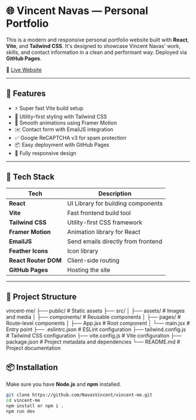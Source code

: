 # 🌐 Vincent Navas — Personal Portfolio

This is a modern and responsive personal portfolio website built with **React**, **Vite**, and **Tailwind CSS**. It's designed to showcase Vincent Navas' work, skills, and contact information in a clean and performant way. Deployed via **GitHub Pages**.

🔗 [Live Website](https://NavasVincent.github.io/vincent.me/)

---

## 🚀 Features

- ⚡️ Super fast Vite build setup
- 🎨 Utility-first styling with Tailwind CSS
- 🎥 Smooth animations using Framer Motion
- ✉️ Contact form with EmailJS integration
- ✅ Google ReCAPTCHA v3 for spam protection
- 📦 Easy deployment with GitHub Pages
- 📱 Fully responsive design

---

## 🧱 Tech Stack

| Tech                | Description                          |
|---------------------|--------------------------------------|
| **React**           | UI Library for building components   |
| **Vite**            | Fast frontend build tool             |
| **Tailwind CSS**    | Utility-first CSS framework          |
| **Framer Motion**   | Animation library for React          |
| **EmailJS**         | Send emails directly from frontend   |
| **Feather Icons**   | Icon library                         |
| **React Router DOM**| Client-side routing                  |
| **GitHub Pages**    | Hosting the site                     |

---

## 📁 Project Structure
vincent-me/
├── public/             # Static assets
├── src/
│   ├── assets/         # Images and media
│   ├── components/     # Reusable components
│   ├── pages/          # Route-level components
│   ├── App.jsx         # Root component
│   └── main.jsx        # Entry point
├── .eslintrc.json      # ESLint configuration
├── tailwind.config.js  # Tailwind CSS configuration
├── vite.config.js      # Vite configuration
├── package.json        # Project metadata and dependencies
└── README.md           # Project documentation


## 📦 Installation

Make sure you have **Node.js** and **npm** installed.

```bash
git clone https://github.com/NavasVincent/vincent-me.git
cd vincent-me
npm install or npm i .
npm run dev 